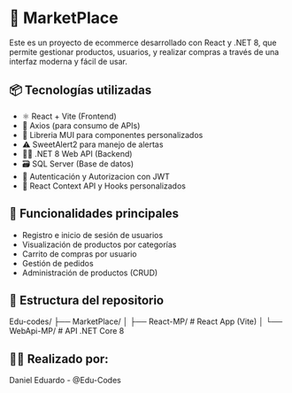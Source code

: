 # 🛒 MarketPlace

Este es un proyecto de ecommerce desarrollado con React y .NET 8, que permite gestionar productos, usuarios, y realizar compras a través de una interfaz moderna y fácil de usar.

## 📦 Tecnologías utilizadas

- ⚛️ React + Vite (Frontend)
- 🧾 Axios (para consumo de APIs)
- 📖 Libreria MUI para componentes personalizados
- ⚠️ SweetAlert2 para manejo de alertas
- 🧑‍💻 .NET 8 Web API (Backend)
- 🗃️ SQL Server (Base de datos)
- 🔐 Autenticación y Autorizacion con JWT
- 🧠 React Context API y Hooks personalizados

## 🚀 Funcionalidades principales

- Registro e inicio de sesión de usuarios
- Visualización de productos por categorías
- Carrito de compras por usuario
- Gestión de pedidos
- Administración de productos (CRUD)

## 📂 Estructura del repositorio

Edu-codes/
├── MarketPlace/
│   ├── React-MP/           # React App (Vite)
│   └── WebApi-MP/          # API .NET Core 8



## 🧑‍💻 Realizado por:
 Daniel Eduardo - @Edu-Codes



